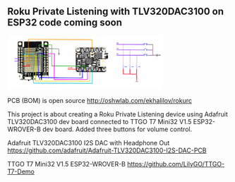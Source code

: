 ## Roku Private Listening with TLV320DAC3100 on ESP32 code coming soon



[<img src="TLV320DAC3100_ESP32.png" width="70%" height="70%">](TLV320DAC3100_ESP32.png)

PCB (BOM) is open source http://oshwlab.com/ekhalilov/rokurc

This project is about creating a Roku Private Listening device using Adafruit  TLV320DAC3100 dev board connected to TTGO T7 Mini32 V1.5 ESP32-WROVER-B dev board. Added three buttons for volume control.

Adafruit TLV320DAC3100 I2S DAC with Headphone Out
https://github.com/adafruit/Adafruit-TLV320DAC3100-I2S-DAC-PCB

TTGO T7 Mini32 V1.5 ESP32-WROVER-B
https://github.com/LilyGO/TTGO-T7-Demo
